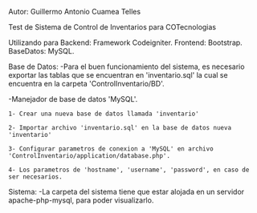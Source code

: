 Autor: Guillermo Antonio Cuamea Telles

Test de Sistema de Control de Inventarios
para COTecnologias

Utilizando para Backend: Framework Codeigniter.
                Frontend: Bootstrap.
                BaseDatos: MySQL.

Base de Datos:
  -Para el buen funcionamiento del sistema, es necesario exportar las tablas que se encuentran en 'inventario.sql'
   la cual se encuentra en la carpeta 'ControlInventario/BD'.

  -Manejador de base de datos 'MySQL'.

    1- Crear una nueva base de datos llamada 'inventario'

    2- Importar archivo 'inventario.sql' en la base de datos nueva 'inventario'

    3- Configurar parametros de conexion a 'MySQL' en archivo 'ControlInventario/application/database.php'.

    4- Los parametros de 'hostname', 'username', 'password', en caso de ser necesarios.

Sistema:
  -La carpeta del sistema tiene que estar alojada en un servidor apache-php-mysql, para poder visualizarlo.
